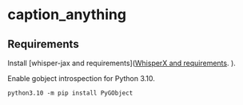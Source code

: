 # caption_anything

## Requirements

Install [whisper-jax and requirements]([WhisperX and requirements](https://github.com/sanchit-gandhi/whisper-jax).
).

Enable gobject introspection for Python 3.10.

```
python3.10 -m pip install PyGObject
```

